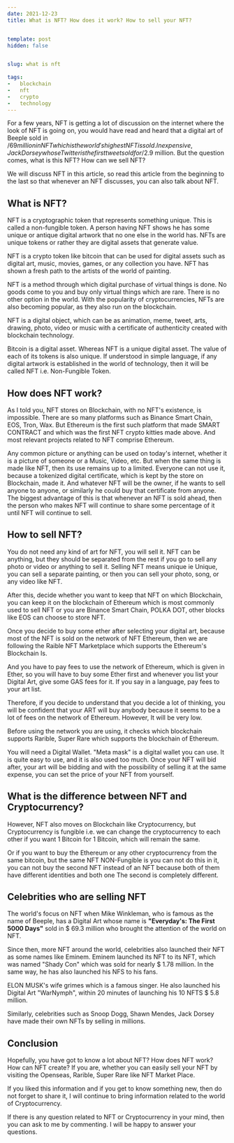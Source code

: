 ```yaml
---
date: 2021-12-23
title: What is NFT? How does it work? How to sell your NFT?


template: post
hidden: false


slug: what is nft
  
tags:
-   blockchain
-   nft
-   crypto
-   technology
---
```

<!-- more -->

<!-- more -->




For a few years, NFT is getting a lot of discussion on the internet where the look of NFT is going on, you would have read and heard that a digital art of Beeple sold in /$69 million in NFT which is the world's highest NFT is sold. Inexpensive, Jack Dorsey whose Twitter is the first tweet sold for /$2.9 million.
But the question comes, what is this NFT? How can we sell NFT?

We will discuss NFT in this article, so read this article from the beginning to the last so that whenever an NFT discusses, you can also talk about NFT.

## What is NFT? 

NFT is a cryptographic token that represents something unique. This is called a non-fungible token. A person having NFT shows he has some unique or antique digital artwork that no one else in the world has. NFTs are unique tokens or rather they are digital assets that generate value.

NFT is a crypto token like bitcoin that can be used for digital assets such as digital art, music, movies, games, or any collection you have. NFT has shown a fresh path to the artists of the world of painting.

NFT is a method through which digital purchase of virtual things is done. No goods come to you and buy only virtual things which are rare. There is no other option in the world. With the popularity of cryptocurrencies, NFTs are also becoming popular, as they also run on the blockchain.

NFT is a digital object, which can be as animation, meme, tweet, arts, drawing, photo, video or music with a certificate of authenticity created with blockchain technology.

Bitcoin is a digital asset. Whereas NFT is a unique digital asset. The value of each of its tokens is also unique. If understood in simple language, if any digital artwork is established in the world of technology, then it will be called NFT i.e. Non-Fungible Token. 

## How does NFT work?

As I told you, NFT stores on Blockchain, with no NFT's existence, is impossible. There are so many platforms such as Binance Smart Chain, EOS, Tron, Wax. But Ethereum is the first such platform that made SMART CONTRACT and which was the first NFT crypto kitties made above. And most relevant projects related to NFT comprise Ethereum.

Any common picture or anything can be used on today's internet, whether it is a picture of someone or a Music, Video, etc.
But when the same thing is made like NFT, then its use remains up to a limited. Everyone can not use it, because a tokenized digital certificate, which is kept by the store on Blockchain, made it.
And whatever NFT will be the owner, if he wants to sell anyone to anyone, or similarly he could buy that certificate from anyone. The biggest advantage of this is that whenever an NFT is sold ahead, then the person who makes NFT will continue to share some percentage of it until NFT will continue to sell.

## How to sell NFT? 
You do not need any kind of art for NFT, you will sell it. NFT can be anything, but they should be separated from the rest if you go to sell any photo or video or anything to sell it. Selling NFT means unique ie Unique, you can sell a separate painting, or then you can sell your photo, song, or any video like NFT.

After this, decide whether you want to keep that NFT on which Blockchain, you can keep it on the blockchain of Ethereum which is most commonly used to sell NFT or you are Binance Smart Chain, POLKA DOT, other blocks like EOS can choose to store NFT.

Once you decide to buy some ether after selecting your digital art, because most of the NFT is sold on the network of NFT Ethereum, then we are following the Raible NFT Marketplace which supports the Ethereum's Blockchain Is.

And you have to pay fees to use the network of Ethereum, which is given in Ether, so you will have to buy some Ether first and whenever you list your Digital Art, give some GAS fees for it. If you say in a language, pay fees to your art list.

Therefore, if you decide to understand that you decide a lot of thinking, you will be confident that your ART will buy anybody because it seems to be a lot of fees on the network of Ethereum. However, It will be very low.

Before using the network you are using, it checks which blockchain supports Rarible, Super Rare which supports the blockchain of Ethereum.

 You will need a Digital Wallet. "Meta mask" is a digital wallet you can use. It is quite easy to use, and it is also used too much. Once your NFT will bid after, your art will be bidding and with the possibility of selling it at the same expense, you can set the price of your NFT from yourself.

## What is the difference between NFT and Cryptocurrency?
However, NFT also moves on Blockchain like Cryptocurrency, but Cryptocurrency is fungible i.e. we can change the cryptocurrency to each other if you want 1 Bitcoin for 1 Bitcoin, which will remain the same.

Or if you want to buy the Ethereum or any other cryptocurrency from the same bitcoin, but the same NFT NON-Fungible is you can not do this in it, you can not buy the second NFT instead of an NFT because both of them have different identities and both one The second is completely different.

## Celebrities who are selling NFT

The world's focus on NFT when Mike Winkleman, who is famous as the name of Beeple, has a Digital Art whose name is **"Everyday's: The First 5000 Days"** sold in $ 69.3 million who brought the attention of the world on NFT.

Since then, more NFT around the world, celebrities also launched their NFT as some names like Eminem.  Eminem launched its NFT to its NFT, which was named "Shady Con" which was sold for nearly $ 1.78 million. In the same way, he has also launched his NFS to his fans.

ELON MUSK's wife grimes which is a famous singer. He also launched his Digital Art "WarNymph", within 20 minutes of launching his 10 NFTS $ 5.8 million.

Similarly, celebrities such as Snoop Dogg, Shawn Mendes, Jack Dorsey have made their own NFTs by selling in millions.

## Conclusion
Hopefully, you have got to know a lot about NFT? How does NFT work? How can NFT create? If you are, whether you can easily sell your NFT by visiting the Openseas, Rarible, Super Rare like NFT Market Place.

If you liked this information and if you get to know something new, then do not forget to share it, I will continue to bring information related to the world of Cryptocurrency.

If there is any question related to NFT or Cryptocurrency in your mind, then you can ask to me by commenting. I will be happy to answer your questions.




